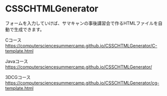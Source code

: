 # CSSCHTMLGenerator

フォームを入力していけば、サマキャンの事後講習会で作るHTMLファイルを自動で生成できます。

Cコース
https://computersciencesummercamp.github.io/CSSCHTMLGenerator/C-template.html

Javaコース
https://computersciencesummercamp.github.io/CSSCHTMLGenerator/

3DCGコース
https://computersciencesummercamp.github.io/CSSCHTMLGenerator/cg-template.html